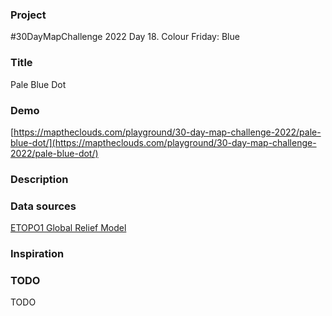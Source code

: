 ### Project

#30DayMapChallenge 2022 Day 18. Colour Friday: Blue

### Title

Pale Blue Dot

### Demo

[https://maptheclouds.com/playground/30-day-map-challenge-2022/pale-blue-dot/](https://maptheclouds.com/playground/30-day-map-challenge-2022/pale-blue-dot/)

### Description

### Data sources

[ETOPO1 Global Relief Model](https://www.ngdc.noaa.gov/mgg/global/relief/)

### Inspiration

### TODO

TODO

